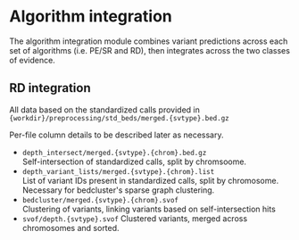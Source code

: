 # Algorithm integration

The algorithm integration module combines variant predictions across each set
of algorithms (i.e. PE/SR and RD), then integrates across the two classes of
evidence.

## RD integration
All data based on the standardized calls provided in 
`{workdir}/preprocessing/std_beds/merged.{svtype}.bed.gz`

Per-file column details to be described later as necessary.

* `depth_intersect/merged.{svtype}.{chrom}.bed.gz`  
    Self-intersection of standardized calls, split by chromsoome. 
* `depth_variant_lists/merged.{svtype}.{chrom}.list`  
    List of variant IDs present in standardized calls, split by chromosome.
    Necessary for bedcluster's sparse graph clustering.
* `bedcluster/merged.{svtype}.{chrom}.svof`  
    Clustering of variants, linking variants based on self-intersection hits
* `svof/depth.{svtype}.svof`
    Clustered variants, merged across chromosomes and sorted.
